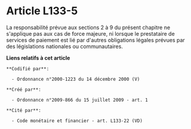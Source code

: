 # Article L133-5

La responsabilité prévue aux sections 2 à 9 du présent chapitre ne s'applique pas aux cas de force majeure, ni lorsque le
prestataire de services de paiement est lié par d'autres obligations légales prévues par des législations nationales ou
communautaires.

**Liens relatifs à cet article**

	**Codifié par**:

	  - Ordonnance n°2000-1223 du 14 décembre 2000 (V)

	**Créé par**:

	  - Ordonnance n°2009-866 du 15 juillet 2009 - art. 1

	**Cité par**:

	  - Code monétaire et financier - art. L133-22 (VD)
